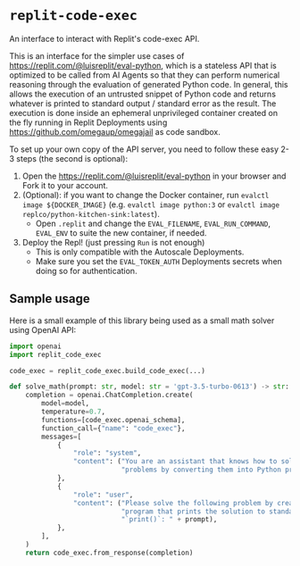# `replit-code-exec`

An interface to interact with Replit's code-exec API.

This is an interface for the simpler use cases of https://replit.com/@luisreplit/eval-python,
which is a stateless API that is optimized to be called from AI Agents so that they can perform
numerical reasoning through the evaluation of generated Python code. In general, this allows
the execution of an untrusted snippet of Python code and returns whatever is printed to standard
output / standard error as the result. The execution is done inside an ephemeral unprivileged
container created on the fly running in Replit Deployments using
https://github.com/omegaup/omegajail as code sandbox.

To set up your own copy of the API server, you need to follow these easy 2-3 steps (the second
is optional):

1. Open the https://replit.com/@luisreplit/eval-python in your browser and Fork it to your
    account.
2. (Optional): if you want to change the Docker container, run `evalctl image ${DOCKER_IMAGE}`
    (e.g. `evalctl image python:3` or `evalctl image replco/python-kitchen-sink:latest`).
    * Open `.replit` and change the `EVAL_FILENAME`, `EVAL_RUN_COMMAND`, `EVAL_ENV` to suite the
      new container, if needed.
3. Deploy the Repl! (just pressing `Run` is not enough)
    * This is only compatible with the Autoscale Deployments.
    * Make sure you set the `EVAL_TOKEN_AUTH` Deployments secrets when
      doing so for authentication.

## Sample usage

Here is a small example of this library being used as a small math solver using OpenAI API:

```python
import openai
import replit_code_exec

code_exec = replit_code_exec.build_code_exec(...)

def solve_math(prompt: str, model: str = 'gpt-3.5-turbo-0613') -> str:
    completion = openai.ChatCompletion.create(
        model=model,
        temperature=0.7,
        functions=[code_exec.openai_schema],
        function_call={"name": "code_exec"},
        messages=[
            {
                "role": "system",
                "content": ("You are an assistant that knows how to solve math " +
                            "problems by converting them into Python programs."),
            },
            {
                "role": "user",
                "content": ("Please solve the following problem by creating a Python " +
                            "program that prints the solution to standard output using " +
                            "`print()`: " + prompt),
            },
        ],
    )
    return code_exec.from_response(completion)
```
